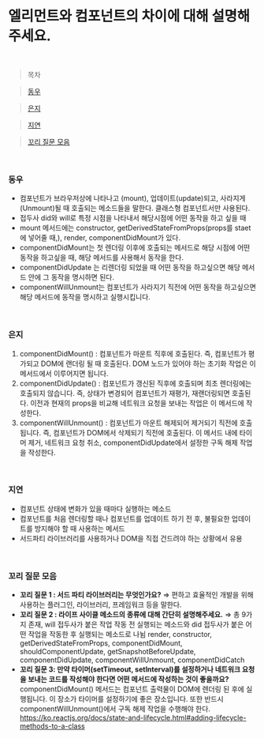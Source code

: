 # 엘리먼트와 컴포넌트의 차이에 대해 설명해주세요.

<br />

> 목차

> [동우](#동우)

> [은지](#은지)

> [지연](#지연)

> [꼬리 질문 모음](#꼬리-질문-모음)

<br />

### 동우

- 컴포넌트가 브라우저상에 나타나고 (mount), 업데이트(update)되고, 사라지게 (Unmount)될 때 호출되는 메소드들을 말한다. 클래스형 컴포넌트서만 사용된다.
- 접두사 did와 will로 특정 시점을 나타내서 해당시점에 어떤 동작을 하고 싶을 때
- mount 메서드에는 constructor, getDerivedStateFromProps(props를 staet에 넣어줄 때,), render, componentDidMount가 있다.
- componentDidMount는 첫 렌더링 이후에 호출되는 메서드로 해당 시점에 어떤 동작을 하고싶을 때, 해당 메서드를 사용해서 동작을 한다.
- componentDidUpdate 는 리렌더링 되었을 때 어떤 동작을 하고싶으면 해당 메서드 안에 그 동작을 명시하면 된다.
- componentWillUnmount는 컴포넌트가 사라지기 직전에 어떤 동작을 하고싶으면 해당 메서드에 동작을 명시하고 실행시킵니다.

<br />

### 은지

1. componentDidMount() : 컴포넌트가 마운트 직후에 호출된다. 즉, 컴포넌트가 평가되고 DOM에 랜더링 될 때 호출된다. DOM 노드가 있어야 하는 초기화 작업은 이 메서드에서 이루어지면 됩니다.
2. componentDidUpdate() : 컴포넌트가 갱신된 직후에 호출되며 최초 렌더링에는 호출되지 않습니다. 즉, 상태가 변경되어 컴포넌트가 재평가, 재랜더링되면 호출된다. 이전과 현재의 props을 비교해 네트워크 요청을 보내는 작업은 이 메서드에 작성한다.
3. componentWillUnmount() : 컴포넌트가 마운트 해제되어 제거되기 직전에 호출됩니다. 즉, 컴포넌트가 DOM에서 삭제되기 직전에 호출된다. 이 메서드 내에 타이머 제거, 네트워크 요청 취소, componentDidUpdate에서 설정한 구독 해제 작업을 작성한다.

<br />

### 지연

- 컴포넌트 상태에 변화가 있을 때마다 실행하는 메소드
- 컴포넌트를 처음 렌더링할 때나 컴포넌트를 업데이트 하기 전 후, 불필요한 업데이트를 방지해야 할 때 사용하는 메서드
- 서드파티 라이브러리를 사용하거나 DOM을 직접 건드려야 하는 상황에서 유용

<br />

### 꼬리 질문 모음

- **꼬리 질문 1 : 서드 파티 라이브러리는 무엇인가요?**
  ⇒ 편하고 효율적인 개발을 위해 사용하는 플러그인, 라이브러리, 프레임워크 등을 말한다.
- **꼬리 질문 2 : 라이프 사이클 메소드의 종류에 대해 간단히 설명해주세요.**
  ⇒ 총 9가지 존재, will 접두사가 붙은 작업 작동 전 실행되는 메소드와 did 접두사가 붙은 어떤 작업을 작동한 후 실행되는 메소드로 나뉨
  render, constructor, getDerivedStateFromProps, componentDidMount, shouldComponentUpdate, getSnapshotBeforeUpdate, componentDidUpdate, componentWillUnmount, componentDidCatch
- **꼬리 질문 3: 만약 타이머(setTimeout, setInterval)를 설정하거나 네트워크 요청을 보내는 코드를 작성해야 한다면 어떤 메서드에 작성하는 것이 좋을까요?**
  componentDidMount() 메서드는 컴포넌트 출력물이 DOM에 렌더링 된 후에 실행됩니다. 이 장소가 타이머를 설정하기에 좋은 장소입니다. 또한 반드시 componentWillUnmount()에서 구독 해제 작업을 수행해야 한다.
  https://ko.reactjs.org/docs/state-and-lifecycle.html#adding-lifecycle-methods-to-a-class
